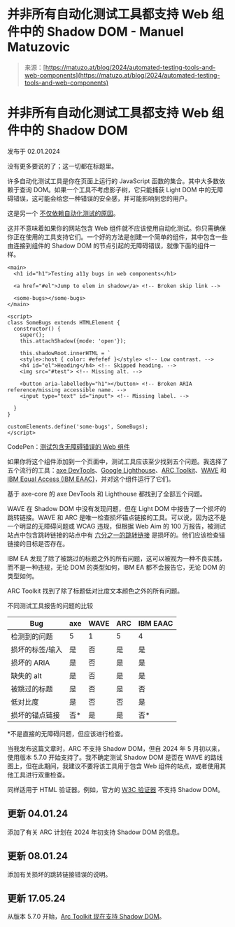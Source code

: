 <!--yml

类别：未分类

日期：2024-05-27 14:32:09

-->

# 并非所有自动化测试工具都支持 Web 组件中的 Shadow DOM - Manuel Matuzovic

> 来源：[https://matuzo.at/blog/2024/automated-testing-tools-and-web-components](https://matuzo.at/blog/2024/automated-testing-tools-and-web-components)

# 并非所有自动化测试工具都支持 Web 组件中的 Shadow DOM

发布于 02.01.2024

没有更多要说的了；这一切都在标题里。

许多自动化测试工具是你在页面上运行的 JavaScript 函数的集合。其中大多数依赖于查询 DOM。如果一个工具不考虑影子树，它只能捕获 Light DOM 中的无障碍错误，这可能会给您一种错误的安全感，并可能影响到您的用户。

这是另一个 [不仅依赖自动化测试的原因](/blog/building-the-most-inaccessible-site-possible-with-a-perfect-lighthouse-score/)。

这并不意味着如果你的网站包含 Web 组件就不应该使用自动化测试。你只需确保你正在使用的工具支持它们。一个好的方法是创建一个简单的组件，其中包含一些由连接到组件的 Shadow DOM 的节点引起的无障碍错误，就像下面的组件一样。

```
<main>
  <h1 id="h1">Testing a11y bugs in web components</h1>

  <a href="#el">Jump to elem in shadow</a> <!-- Broken skip link -->

  <some-bugs></some-bugs>
</main>

<script>
class SomeBugs extends HTMLElement {
  constructor() {
    super();
    this.attachShadow({mode: 'open'});

    this.shadowRoot.innerHTML = `
    <style>:host { color: #efefef }</style> <!-- Low contrast. -->
    <h4 id="el">Heading</h4> <!-- Skipped heading. -->
    <img src="#test"> <!-- Missing alt. -->

    <button aria-labelledby="h1"></button> <!-- Broken ARIA reference/missing accessible name. -->
    <input type="text" id="input"> <!-- Missing label. -->
      `
  }
}

customElements.define('some-bugs', SomeBugs);
</script>
```

CodePen：[测试包含无障碍错误的 Web 组件](https://codepen.io/matuzo/pen/yLwYNYY?editors=1010)

如果你将这个组件添加到一个页面中，测试工具应该至少找到五个问题。我选择了五个流行的工具：[axe DevTools](https://www.deque.com/axe/)、[Google Lighthouse](https://developer.chrome.com/docs/lighthouse/overview/)、[ARC Toolkit](https://www.tpgi.com/arc-platform/arc-toolkit/)、[WAVE](https://wave.webaim.org/extension/) 和 [IBM Equal Access (IBM EAAC)](https://www.ibm.com/able/toolkit/verify/automated/)，并对这个组件运行了它们。

基于 axe-core 的 axe DevTools 和 Lighthouse 都找到了全部五个问题。

WAVE 在 Shadow DOM 中没有发现问题，但在 Light DOM 中报告了一个损坏的跳转链接。WAVE 和 ARC 是唯一检查损坏锚点链接的工具。可以说，因为这不是一个明显的无障碍问题或 WCAG 违规，但根据 Web Aim 的 100 万报告，被测试站点中包含跳转链接的站点中有 [六分之一的跳转链接](https://webaim.org/projects/million/#skip) 是损坏的。他们应该检查锚链接的目标是否存在。

IBM EA 发现了除了被跳过的标题之外的所有问题，这可以被视为一种不良实践，而不是一种违规，无论 DOM 的类型如何，IBM EA 都不会报告它，无论 DOM 的类型如何。

ARC Toolkit 找到了除了标题低对比度文本颜色之外的所有问题。

不同测试工具报告的问题的比较

| Bug | axe | WAVE | ARC | IBM EAAC |
| --- | --- | --- | --- | --- |
| 检测到的问题 | 5 | 1 | 5 | 4 |
| 损坏的标签/输入 | 是 | 否 | 是 | 是 |
| 损坏的 ARIA | 是 | 否 | 是 | 是 |
| 缺失的 alt | 是 | 否 | 是 | 是 |
| 被跳过的标题 | 是 | 否 | 是 | 否 |
| 低对比度 | 是 | 否 | 否 | 是 |
| 损坏的锚点链接 | 否* | 是 | 是 | 否* |

*不是直接的无障碍问题，但应该进行检查。

当我发布这篇文章时，ARC 不支持 Shadow DOM，但自 2024 年 5 月初以来，使用版本 5.7.0 开始支持了。我不确定测试 Shadow DOM 是否在 WAVE 的路线图上，但在此期间，我建议不要将该工具用于包含 Web 组件的站点，或者使用其他工具进行双重检查。

同样适用于 HTML 验证器。例如，官方的 [W3C 验证器](https://validator.w3.org/) 不支持 Shadow DOM。

## 更新 04.01.24

添加了有关 ARC 计划在 2024 年初支持 Shadow DOM 的信息。

## 更新 08.01.24

添加有关损坏的跳转链接错误的说明。

## 更新 17.05.24

从版本 5.7.0 开始，[Arc Toolkit 现在支持 Shadow DOM](https://www.tpgi.com/arc-toolkit-5-7-0/)。
